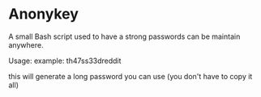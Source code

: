# Anonykey

A small Bash script used to have a strong passwords can be maintain anywhere.

Usage: <seed><service>
example: th47ss33dreddit

this will generate a long password you can use (you don't have to copy it all)
